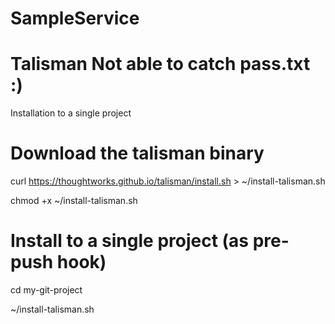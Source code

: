 # SampleService


# Talisman  Not able to catch pass.txt :) 

Installation to a single project


# Download the talisman binary

curl https://thoughtworks.github.io/talisman/install.sh > ~/install-talisman.sh

chmod +x ~/install-talisman.sh


# Install to a single project (as pre-push hook)

cd my-git-project

~/install-talisman.sh





